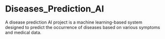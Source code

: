 # Diseases_Prediction_AI
A disease prediction AI project is a machine learning-based system designed to predict the occurrence of diseases based on various symptoms and medical data. 
